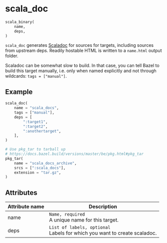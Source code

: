 # scala_doc

```python
scala_binary(
    name,
    deps,
)
```

`scala_doc` generates [Scaladoc](https://docs.scala-lang.org/style/scaladoc.html) for sources
for targets, including sources from upstream deps. Readily hostable HTML is written to a `name.html` output folder.

Scaladoc can be somewhat slow to build. In that case, you can tell Bazel to build this target manually,
i.e. only when named explicitly and not through wildcards: `tags = ["manual"]`.

## Example

```python
scala_doc(
    name = "scala_docs",
    tags = ["manual"],
    deps = [
        ":target1",
        ":target2",
        ":anothertarget",
    ],
)

# Use pkg_tar to tarball up
# https://docs.bazel.build/versions/master/be/pkg.html#pkg_tar
pkg_tar(
    name = "scala_docs_archive",
    srcs = [":scala_docs"],
    extension = "tar.gz",
)
```

## Attributes

| Attribute name        | Description                                           |
| --------------------- | ----------------------------------------------------- |
| name                  | `Name, required` <br> A unique name for this target.
| deps                  | `List of labels, optional` <br> Labels for which you want to create scaladoc.